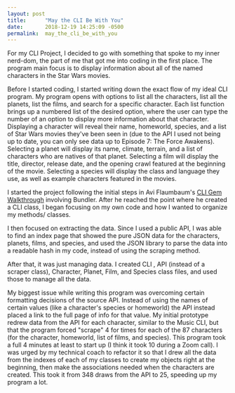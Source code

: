 ```yaml
---
layout: post
title:      "May the CLI Be With You"
date:       2018-12-19 14:25:09 -0500
permalink:  may_the_cli_be_with_you
---
```



For my CLI Project, I decided to go with something that spoke to my inner nerd-dom, the part of me that got me into coding in the first place. The program main focus is to display information about all of the named characters in the Star Wars movies.

Before I started coding, I started writing down the exact flow of my ideal CLI program. My program opens with options to list all the characters, list all the planets, list the films, and search for a specific character. Each list function brings up a numbered list of the desired option, where the user can type the number of an option to display more information about that character. Displaying a character will reveal their name, homeworld, species, and a list of Star Wars movies they've been seen in (due to the API I used not being up to date, you can only see data up to Episode 7: The Force Awakens). Selecting a planet will display its name, climate, terrain, and a list of characters who are natives of that planet. Selecting a film will display the title, director, release date, and the opening crawl featured at the beginning of the movie. Selecting a species will display the class and language they use, as well as example characters featured in the movies.

I started the project following the initial steps in Avi Flaumbaum's [CLI Gem Walkthrough](https://www.youtube.com/watch?v=_lDExWIhYKI) involving Bundler. After he reached the point where he created a CLI class, I began focusing on my own code and how I wanted to organize my methods/ classes.

I then focused on extracting the data. Since I used a public API, I was able to find an index page that showed the pure JSON data for the characters, planets, films, and species, and used the JSON library to parse the data into a readable hash in my code, instead of using the scraping method. 

After that, it was just managing data. I created CLI , API (instead of a scraper class), Character, Planet, Film, and Species class files, and used those to manage all the data.

My biggest issue while writing this program was overcoming certain formatting decisions of the source API. Instead of using the names of certain values (like a character's species or homeworld) the API instead placed a link to the full page of info for that value. My initial prototype redrew data from the API for each character, similar to the Music CLI, but that the program forced "scrape" 4 for times for each of the 87 characters (for the character, homeworld, list of films, and species). This program took a full 4 minutes at least to start up (I think it took 10 during a Zoom call). I was urged by my technical coach to refactor it so that I drew all the data from the indexes of each of my classes to create my objects right at the beginning, then make the associations needed when the characters are created. This took it from 348 draws from the API to 25, speeding up my program a lot.
